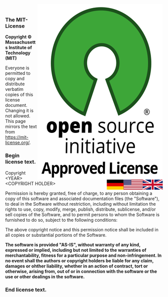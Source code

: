<a href="https://opensource.org/licenses/mit-license.php"><img alt="OSI Approved License Logo" src="images/osi-approved-license.svg" align="right"/></a>
<a href="License.mit.en.md"><img src="images/en.svg" valign="top" align="right"/></a>
<a href="License.mit.de.md"><img src="images/de.svg" valign="top" align="right"/></a>
<br/>

### The MIT-License

**Copyright © Massachusetts Institute of Technology (MIT)**

Everyone is permitted to copy and distribute verbatim copies of
this license document.<br/>
Changing it is not allowed.
This page mirrors the text from
<https://mit-license.org/>.

### **Begin license text.**

Copyright \<YEAR\> \<COPYRIGHT HOLDER\>

Permission is hereby granted, free of charge, to any person obtaining a copy of this software and associated documentation files (the "Software"), to deal in the Software without restriction, including without limitation the rights to use, copy, modify, merge, publish, distribute, sublicense, and/or sell copies of the Software, and to permit persons to whom the Software is furnished to do so, subject to the following conditions:

The above copyright notice and this permission notice shall be included in all copies or substantial portions of the Software.

**The software is provided "AS-IS", without warranty of any kind, expressed or implied, including but not limited to the warranties of merchantability, fitness for a particular purpose and non-infringement. In no event shall the authors or copyright holders be liable for any claim, damages or ohther liability, whether in an action of contract, tort or otherwise, arising from, out of or in connection with the software or the use or other dealings in the software.**

### **End license text.**

